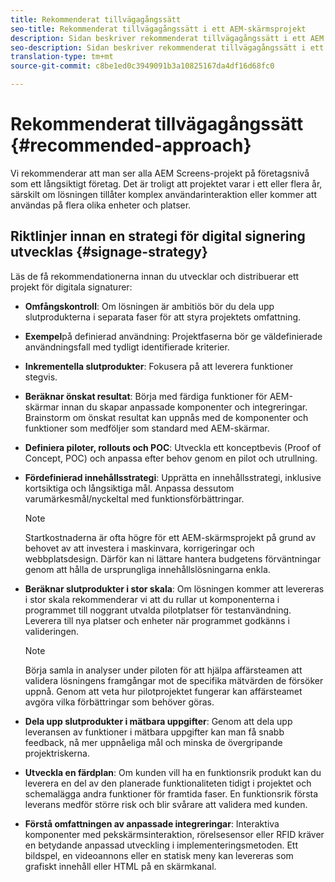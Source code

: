 ```yaml
---
title: Rekommenderat tillvägagångssätt
seo-title: Rekommenderat tillvägagångssätt i ett AEM-skärmsprojekt
description: Sidan beskriver rekommenderat tillvägagångssätt i ett AEM Screens-projekt
seo-description: Sidan beskriver rekommenderat tillvägagångssätt i ett AEM Screens-projekt
translation-type: tm+mt
source-git-commit: c8be1ed0c3949091b3a10825167da4df16d68fc0

---
```



# Rekommenderat tillvägagångssätt {#recommended-approach}

Vi rekommenderar att man ser alla AEM Screens-projekt på företagsnivå som ett långsiktigt företag. Det är troligt att projektet varar i ett eller flera år, särskilt om lösningen tillåter komplex användarinteraktion eller kommer att användas på flera olika enheter och platser.

## Riktlinjer innan en strategi för digital signering utvecklas {#signage-strategy}

Läs de få rekommendationerna innan du utvecklar och distribuerar ett projekt för digitala signaturer:

* **Omfångskontroll**:
Om lösningen är ambitiös bör du dela upp slutprodukterna i separata faser för att styra projektets omfattning.

* **Exempel**på definierad användning:
Projektfaserna bör ge väldefinierade användningsfall med tydligt identifierade kriterier.

* **Inkrementella slutprodukter**:
Fokusera på att leverera funktioner stegvis.

* **Beräknar önskat resultat**:
Börja med färdiga funktioner för AEM-skärmar innan du skapar anpassade komponenter och integreringar. Brainstorm om önskat resultat kan uppnås med de komponenter och funktioner som medföljer som standard med AEM-skärmar.

* **Definiera piloter, rollouts och POC**:
Utveckla ett konceptbevis (Proof of Concept, POC) och anpassa efter behov genom en pilot och utrullning.

* **Fördefinierad innehållsstrategi**:
Upprätta en innehållsstrategi, inklusive kortsiktiga och långsiktiga mål. Anpassa dessutom varumärkesmål/nyckeltal med funktionsförbättringar.

   >[!NOTE]
   >
   > Startkostnaderna är ofta högre för ett AEM-skärmsprojekt på grund av behovet av att investera i maskinvara, korrigeringar och webbplatsdesign. Därför kan ni lättare hantera budgetens förväntningar genom att hålla de ursprungliga innehållslösningarna enkla.

* **Beräknar slutprodukter i stor skala**:
Om lösningen kommer att levereras i stor skala rekommenderar vi att du rullar ut komponenterna i programmet till noggrant utvalda pilotplatser för testanvändning. Leverera till nya platser och enheter när programmet godkänns i valideringen.

   >[!NOTE]
   >
   > Börja samla in analyser under piloten för att hjälpa affärsteamen att validera lösningens framgångar mot de specifika mätvärden de försöker uppnå. Genom att veta hur pilotprojektet fungerar kan affärsteamet avgöra vilka förbättringar som behöver göras.

* **Dela upp slutprodukter i mätbara uppgifter**:
Genom att dela upp leveransen av funktioner i mätbara uppgifter kan man få snabb feedback, nå mer uppnåeliga mål och minska de övergripande projektriskerna.

* **Utveckla en färdplan**:
Om kunden vill ha en funktionsrik produkt kan du leverera en del av den planerade funktionaliteten tidigt i projektet och schemalägga andra funktioner för framtida faser. En funktionsrik första leverans medför större risk och blir svårare att validera med kunden.

* **Förstå omfattningen av anpassade integreringar**:
Interaktiva komponenter med pekskärmsinteraktion, rörelsesensor eller RFID kräver en betydande anpassad utveckling i implementeringsmetoden. Ett bildspel, en videoannons eller en statisk meny kan levereras som grafiskt innehåll eller HTML på en skärmkanal.

